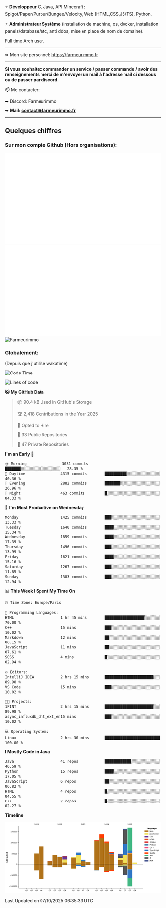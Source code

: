 ⭐ **Développeur** C, Java, API Minecraft : Spigot/Paper/Purpur/Bungee/Velocity, Web (HTML,CSS,JS/TS), Python.

⭐ **Administrateur Système** (installation de machine, os, docker, installation panels/database/etc, anti ddos, mise en place de nom de domaine).

Full time Arch user.

---

➥ Mon site personnel: https://farmeurimmo.fr

---

**Si vous souhaitez commander un service / passer commande / avoir des renseignements merci de m'envoyer un mail à l'adresse mail ci dessous ou de passer par discord.**

📫 Me contacter:
 
   ➥ Discord: Farmeurimmo
   
   ➥ **Mail: contact@farmeurimmo.fr**

---
## Quelques chiffres

### Sur mon compte Github (Hors organisations):

<a href="https://github.com/Farmeurimmo/github-stats">
<img src="https://github.com/Farmeurimmo/github-stats/blob/master/generated/overview.svg#gh-dark-mode-only" />
<img src="https://github.com/Farmeurimmo/github-stats/blob/master/generated/languages.svg#gh-dark-mode-only" />
</a>

<img src="https://komarev.com/ghpvc/?username=Farmeurimmo" alt="Farmeurimmo" />

### Globalement:

(Depuis que j'utilise wakatime)
<!--START_SECTION:waka-->
![Code Time](http://img.shields.io/badge/Code%20Time-2%2C480%20hrs%205%20mins-blue)

![Lines of code](https://img.shields.io/badge/From%20Hello%20World%20I%27ve%20Written-1.2%20million%20lines%20of%20code-blue)

**🐱 My GitHub Data** 

> 📦 90.4 kB Used in GitHub's Storage 
 > 
> 🏆 2,418 Contributions in the Year 2025
 > 
> 💼 Opted to Hire
 > 
> 📜 33 Public Repositories 
 > 
> 🔑 47 Private Repositories 
 > 
**I'm an Early 🐤** 

```text
🌞 Morning                3031 commits        ███████░░░░░░░░░░░░░░░░░░   28.35 % 
🌆 Daytime                4315 commits        ██████████░░░░░░░░░░░░░░░   40.36 % 
🌃 Evening                2882 commits        ███████░░░░░░░░░░░░░░░░░░   26.96 % 
🌙 Night                  463 commits         █░░░░░░░░░░░░░░░░░░░░░░░░   04.33 % 
```
📅 **I'm Most Productive on Wednesday** 

```text
Monday                   1425 commits        ███░░░░░░░░░░░░░░░░░░░░░░   13.33 % 
Tuesday                  1640 commits        ████░░░░░░░░░░░░░░░░░░░░░   15.34 % 
Wednesday                1859 commits        ████░░░░░░░░░░░░░░░░░░░░░   17.39 % 
Thursday                 1496 commits        ███░░░░░░░░░░░░░░░░░░░░░░   13.99 % 
Friday                   1621 commits        ████░░░░░░░░░░░░░░░░░░░░░   15.16 % 
Saturday                 1267 commits        ███░░░░░░░░░░░░░░░░░░░░░░   11.85 % 
Sunday                   1383 commits        ███░░░░░░░░░░░░░░░░░░░░░░   12.94 % 
```


📊 **This Week I Spent My Time On** 

```text
🕑︎ Time Zone: Europe/Paris

💬 Programming Languages: 
HTML                     1 hr 45 mins        ██████████████████░░░░░░░   70.00 % 
C++                      15 mins             ███░░░░░░░░░░░░░░░░░░░░░░   10.02 % 
Markdown                 12 mins             ██░░░░░░░░░░░░░░░░░░░░░░░   08.15 % 
JavaScript               11 mins             ██░░░░░░░░░░░░░░░░░░░░░░░   07.61 % 
SCSS                     4 mins              █░░░░░░░░░░░░░░░░░░░░░░░░   02.94 % 

🔥 Editors: 
IntelliJ IDEA            2 hrs 15 mins       ██████████████████████░░░   89.98 % 
VS Code                  15 mins             ███░░░░░░░░░░░░░░░░░░░░░░   10.02 % 

🐱‍💻 Projects: 
1FINT                    2 hrs 15 mins       ██████████████████████░░░   89.98 % 
async_influxdb_dht_ext_en15 mins             ███░░░░░░░░░░░░░░░░░░░░░░   10.02 % 

💻 Operating System: 
Linux                    2 hrs 30 mins       █████████████████████████   100.00 % 
```

**I Mostly Code in Java** 

```text
Java                     41 repos            ████████████░░░░░░░░░░░░░   46.59 % 
Python                   15 repos            ████░░░░░░░░░░░░░░░░░░░░░   17.05 % 
JavaScript               6 repos             ██░░░░░░░░░░░░░░░░░░░░░░░   06.82 % 
HTML                     4 repos             █░░░░░░░░░░░░░░░░░░░░░░░░   04.55 % 
C++                      2 repos             █░░░░░░░░░░░░░░░░░░░░░░░░   02.27 % 
```



**Timeline**

![Lines of Code chart](https://raw.githubusercontent.com/Farmeurimmo/Farmeurimmo/main/assets/bar_graph.png)


 Last Updated on 07/10/2025 06:35:33 UTC
<!--END_SECTION:waka-->
